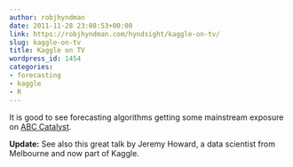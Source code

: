 ```yaml
---
author: robjhyndman
date: 2011-11-28 23:08:53+00:00
link: https://robjhyndman.com/hyndsight/kaggle-on-tv/
slug: kaggle-on-tv
title: Kaggle on TV
wordpress_id: 1454
categories:
- forecasting
- kaggle
- R
---
```


It is good to see forecasting algorithms getting some mainstream exposure on [ABC Catalyst](http://www.abc.net.au/catalyst/stories/3296837.htm).

**Update:**
See also this great talk by Jeremy Howard, a data scientist from Melbourne and now part of Kaggle.


